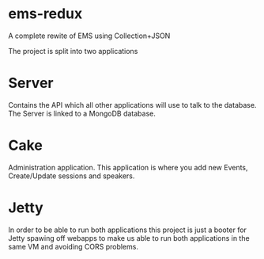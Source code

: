 ems-redux
=========

A complete rewite of EMS using Collection+JSON

The project is split into two applications

Server
======

Contains the API which all other applications will use to talk to the database.
The Server is linked to a MongoDB database.


Cake
=====

Administration application.
This application is where you add new Events, Create/Update sessions and speakers.

Jetty
=====
In order to be able to run both applications this project is just a booter for Jetty
spawing off webapps to make us able to run both applications in the same VM and
avoiding CORS problems.
